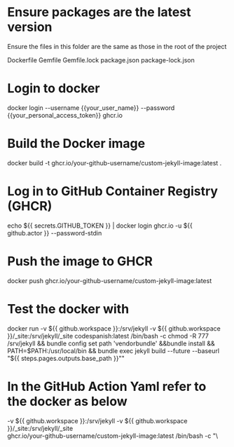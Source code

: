 # Ensure packages are the latest version

Ensure the files in this folder are the same as those in the root of the project

Dockerfile
Gemfile
Gemfile.lock
package.json
package-lock.json

# Login to docker

docker login --username {{your_user_name}} --password {{your_personal_access_token}} ghcr.io

# Build the Docker image

docker build -t ghcr.io/your-github-username/custom-jekyll-image:latest .

# Log in to GitHub Container Registry (GHCR)

echo ${{ secrets.GITHUB_TOKEN }} | docker login ghcr.io -u ${{ github.actor }} --password-stdin

# Push the image to GHCR

docker push ghcr.io/your-github-username/custom-jekyll-image:latest

# Test the docker with

docker run -v ${{ github.workspace }}:/srv/jekyll -v ${{ github.workspace }}/_site:/srv/jekyll/_site codespanish:latest /bin/bash -c chmod -R 777 /srv/jekyll && bundle config set path 'vendorbundle' &&bundle install && PATH=$PATH:/usr/local/bin && bundle exec jekyll build --future --baseurl \"${{ steps.pages.outputs.base_path }}\""

# In the GitHub Action Yaml refer to the docker as below

-v ${{ github.workspace }}:/srv/jekyll -v ${{ github.workspace }}/\_site:/srv/jekyll/\_site \
ghcr.io/your-github-username/custom-jekyll-image:latest /bin/bash -c "\
